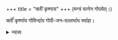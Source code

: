 +++
title = "क्लीं कृष्णाय"
+++
(मन्त्रं यत्नेन गोपयेत्।)

क्लीं꣡ कृष्णा꣡य गोविन्दा꣡य गोपी-जन-वल्लभा꣡य स्वा꣡हा। 

<details><summary>न्यासः</summary>

नारद ऋषिः, "बृहती"।  
न्यासे बीजानि - क्लं क्लीं क्लूं क्लैं क्लौम्।  
ज्वालाचक्राय स्वाहा – कर-तल-कर-पृष्ठाभ्यां नमः ।
करन्यासः - अङ्गुष्ठादिष्व् अङ्गुलीषु (अङ्गुष्ठाभ्यां नमः …), कर-तल--कर-पृष्ठयोः।   
अङ्गन्यासः - … ज्ञानाय हृदयाय नमः, … ऐश्वर्याय शिरसे स्वाहेत्यादि। 

तातार्यसम्प्रदाये ध्यानम् - 

चित्राकल्पः श्रवसि कलयन्‌ - लाङ्गली+++(=नारिकेल[पुष्प])+++-कर्णपूरं  
बर्होत्तंस-स्फुरित-चिकुरो+++(=केशो)+++ बन्धुजीवं +++(Hibiscus-सदृशं)+++ दधानः ।  
गुञ्जा+++(बीज)+++-बद्धाम् उरसि ललितां धारयन्‌ +++(बीजपूर्णत्वाद्)+++ हार-यष्टिं  
गोप-स्त्रीणां जयति कितवः कोऽपि कौमार-हारी ॥ १७ ॥
</details>


